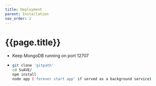 ```yaml
---
title: Deployment
parent: Installation
nav_order: 2
---
```


# {{page.title}}

- Keep MongoDB running on port 12707

- ```bash
  git clone 'gitpath'
  cd SuAVE/
  npm install
  node app ('forever start app' if served as a background service)
  ```

